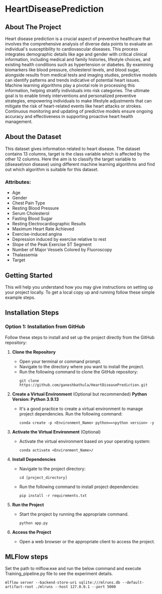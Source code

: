 # HeartDiseasePrediction

## About The Project

Heart disease prediction is a crucial aspect of preventive healthcare that involves the comprehensive analysis of diverse data points to evaluate an individual's susceptibility to cardiovascular diseases. This process integrates demographic details like age and gender with critical clinical information, including medical and family histories, lifestyle choices, and existing health conditions such as hypertension or diabetes. By examining biomarkers like blood pressure, cholesterol levels, and blood sugar, alongside results from medical tests and imaging studies, predictive models can identify patterns and trends indicative of potential heart issues. Machine learning algorithms play a pivotal role in processing this information, helping stratify individuals into risk categories. The ultimate goal is to enable timely interventions and personalized preventive strategies, empowering individuals to make lifestyle adjustments that can mitigate the risk of heart-related events like heart attacks or strokes. Continuous monitoring and updating of predictive models ensure ongoing accuracy and effectiveness in supporting proactive heart health management.

## About the Dataset

This dataset gives information related to heart disease. The dataset contains 13 columns, target is the class variable which is affected by the other 12 columns. Here the aim is to classify the target variable to (disease\non disease) using different machine learning algorithms and find out which algorithm is suitable for this dataset.
<br><be>

<h3>Attributes:</h3> 

 - Age 
 - Gender 
 - Chest Pain Type
 - Resting Blood Pressure
 - Serum Cholesterol 
 - Fasting Blood Sugar 
 - Resting Electrocardiographic Results
 - Maximum Heart Rate Achieved
 - Exercise-induced angina
 - Depression induced by exercise relative to rest
 - Slope of the Peak Exercise ST Segment
 - Number of Major Vessels Colored by Fluoroscopy
 - Thalassemia
 - Target

## Getting Started

This will help you understand how you may give instructions on setting up your project locally.
To get a local copy up and running follow these simple example steps.

## Installation Steps

### Option 1: Installation from GitHub

Follow these steps to install and set up the project directly from the GitHub repository:

1. **Clone the Repository**
   - Open your terminal or command prompt.
   - Navigate to the directory where you want to install the project.
   - Run the following command to clone the GitHub repository:
     ```
     git clone https://github.com/ganeshbathula/HeartDiseasePrediction.git
     ```
2. **Create a Virtual Environment** (Optional but recommended)
    **Python Version: Python 3.9.13**
   - It's a good practice to create a virtual environment to manage project dependencies. Run the following command:
     ```
     conda create -p <Environment_Name> python==<python version> -y
     ```

4. **Activate the Virtual Environment** (Optional)
   - Activate the virtual environment based on your operating system:
       ```
       conda activate <Environment_Name>/
       ```

5. **Install Dependencies**
   - Navigate to the project directory:
     ```
     cd [project_directory]
     ```
   - Run the following command to install project dependencies:
     ```
     pip install -r requirements.txt
     ```

6. **Run the Project**
   - Start the project by running the appropriate command.
     ```
     python app.py
     ```

7. **Access the Project**
   - Open a web browser or the appropriate client to access the project.
  
## MLFlow steps

Set the path to mlflow.exe and run the below command and execute Training_pipeline.py file to see the experiment details.
```
mlflow server --backend-store-uri sqlite:///mlruns.db --default-artifact-root ./mlruns --host 127.0.0.1 --port 5000
```

